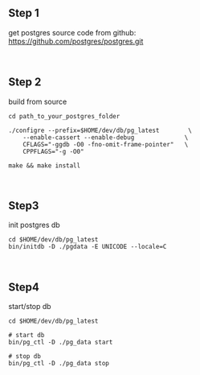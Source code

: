 ## Step 1
get postgres source code from github: https://github.com/postgres/postgres.git

<br/>

## Step 2
build from source  
```shell
cd path_to_your_postgres_folder

./configre --prefix=$HOME/dev/db/pg_latest        \
	--enable-cassert --enable-debug              \
	CFLAGS="-ggdb -O0 -fno-omit-frame-pointer"   \
	CPPFLAGS="-g -O0"

make && make install
```

<br/>

## Step3
init postgres db
``` shell
cd $HOME/dev/db/pg_latest
bin/initdb -D ./pgdata -E UNICODE --locale=C
```

<br/>

## Step4
start/stop db
```
cd $HOME/dev/db/pg_latest

# start db
bin/pg_ctl -D ./pg_data start

# stop db
bin/pg_ctl -D ./pg_data stop

```